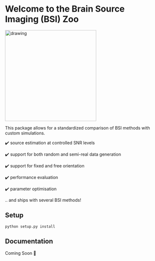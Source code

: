 # Welcome to the Brain Source Imaging (BSI) Zoo

<img src="https://github.com/braindatalab/BSI-Zoo/assets/29161453/96f3ff0e-c167-413a-b86e-3b8c69274739" alt="drawing" width="300"/>

This package allows for a standardized comparison of BSI methods with custom simulations.

✔️ source estimation at controlled SNR levels

✔️ support for both random and semi-real data generation
 
✔️ support for fixed and free orientation

✔️ performance evaluation

✔️ parameter optimisation


.. and ships with several BSI methods!

## Setup
```
python setup.py install
```

## Documentation

Coming Soon 🚀
